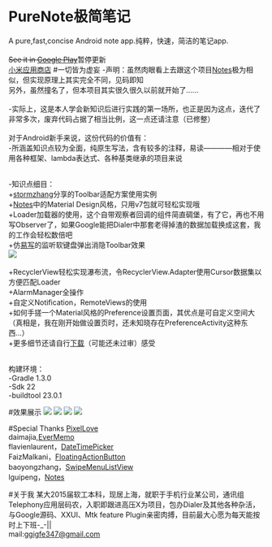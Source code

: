 # PureNote极简笔记
A pure,fast,concise Android note app.纯粹，快速，简洁的笔记app.
<br>
<br>~~See it in [Google Play](https://play.google.com/store/apps/details?id=com.duanze.gasst)~~暂停更新<br>
[小米应用商店](http://app.mi.com/detail/85433)
#一切皆为虚妄
-声明：虽然肉眼看上去跟这个项目[Notes](https://github.com/lguipeng/Notes)极为相似，但实现原理上其实完全不同，见码即知
<br>另外，虽然撞名了，但本项目其实很久很久以前就开始了……
<br>
<br>-实际上，这是本人学会新知识后进行实践的第一场所，也正是因为这点，迭代了非常多次，废弃代码占据了相当比例，这一点还请注意（已修整）
<br>
<br>对于Android新手来说，这份代码的价值有：
<br>-所涵盖知识点较为全面，纯原生写法，含有较多的注释，易读————相对于使用各种框架、lambda表达式、各种基类继承的项目来说


<br>-知识点细目：
<br>+[stormzhang](http://www.stormzhang.com/)分享的Toolbar适配方案使用实例
<br>+[Notes](https://github.com/lguipeng/Notes)中的Material Design风格，只用v7包就可轻松实现哦
<br>+Loader加载器的使用，这个自带观察者回调的组件简直碉堡，有了它，再也不用写Observer了，如果Google能把Dialer中那套老得掉渣的数据加载换成这套，我的工作会轻松数倍吧
<br>+仿[易写](http://app.mi.com/detail/97233?ref=search)的监听软键盘弹出消隐Toolbar效果
<br>![](https://github.com/duanze/PureNote/blob/master/app_asset/pure.gif)
<br>
<br>+RecyclerView轻松实现瀑布流，令RecyclerView.Adapter使用Cursor数据集以方便匹配Loader
<br>+AlarmManager全操作
<br>+自定义Notification，RemoteViews的使用
<br>+如何手搓一个Material风格的Preference设置页面，其优点是可自定义空间大（真相是，我在刚开始做设置页时，还未知晓存在PreferenceActivity这种东西...）
<br>+更多细节还请自行[下载](http://app.mi.com/detail/85433)（可能还未过审）感受

<br>构建环境：
<br>-Gradle 1.3.0
<br>-Sdk 22
<br>-buildtool 23.0.1

#效果展示
![](https://github.com/duanze/PureNote/blob/master/app_asset/Screenshot_2015-10-25-21-01-44.png)
![](https://github.com/duanze/PureNote/blob/master/app_asset/Screenshot_2015-10-25-21-02-10.png)
![](https://github.com/duanze/PureNote/blob/master/app_asset/Screenshot_2015-10-25-21-15-00.png)
![](https://github.com/duanze/PureNote/blob/master/app_asset/Screenshot_2015-10-25-21-15-16.png)

<!--
#更新历史
v2.2.1<br>
渐趋完善。



v2.1.8<br>
新功能：回收站<br>
现在，可以通过长按来重命名笔记分组<br>
修改了通知栏RemoteViews右侧按键为文字，采用了新的文本解析<br>
增加兼容性，4.0也可使用<br>
<br>
v2.1.7<br>
全面改版，全新感受<br>
少即是多，进一步精化应用，细心打磨每一分细节<br>
重构代码，全面Loader化，进一步提升性能及流畅度，即使内存吃紧也毫无压力<br>
增加代码许可，向无私的开源者致敬<br>
更多功能，即将到来……<br>
<br>
v2.1.6<br>
现在，可以通过长按笔记来进行批量操作<br>
调整阅读编辑模式<br>
取消笔记字数限制<br>
重构代码，增加性能及流畅性<br>
fix some bugs<br>
<br>
v2.1.2<br>
新增：独创的闪电摘录功能，轻松记下或精美或深凝的价值文字<br>
新增：通知栏快写模式，不让任何一丝灵感流失<br>
fix bugs<br>
<br>
v2.1.1<br>
新增api19以上的沉浸式适配，忘记密码处理方案<br>
笔记分组功能的优化<br>
修正了几个bug<br>

<br>
v2.1.0<br>
新增：密码保护<br>
优化代码提升性能<br>
由于旧有代码不够健壮，彩格视图暂且取消，将在之后重制<br>
<br>
v2.0.9<br>
1.修正重复删除通知栏提醒的bug<br>
2.修正了一个4.0版本下的适配问题<br>
<br>
v2.0.8<br>
1.修正了一个初始程序的崩溃问题<br>
2.修正列表模式下时间戳12月缩写错误<br>
<br>
v2.0.7<br>
1.重新设计笔记分组<br>
2.解决了一个彩格视图模式下的bug<br>
3.低版本适配<br>
<br>
v2.0.5<br>
1.重新制件笔记分组为侧滑抽屉<br>
2.优化代码提升性能<br>
<br>
v2.0.4<br>
1.新功能，笔记分组，让一切井井有条！<br>
2.解决了一个彩格视图模式下的严重bug<br>
3.多处细节优化<br>
<br>
v2.0.3<br>
1.全新彩色标签功能<br>
2.优化代码提升性能<br>
3.ui美化<br>
<br>
v2.0.2<br>
修正定时提醒通知栏显示问题<br>
<br>
v2.0<br>
增加EverNote云同步支持<br>
<br>
v1.9<br>
1.增强英化版本<br>
2.重构代码，提升性能<br>
<br>
v1.8<br>
重大更新！请卸载旧版后安装<br>
1.现在，你可以自定义Note色彩<br>
2.修改切换动画，更快更顺畅<br>
3.定时提醒修改为持续响铃<br>
4.多重UI优化，全新感受<br>
<br>
v1.7<br>
1.修正列表模式滑动钮删除时错误取消定时提醒的bug<br>
2.优化代码提升运行速度<br>
<br>
v1.6<br>
1.列表模式添加滑动菜单<br>
2.彩格模式添加DONE Button，调整色彩效果<br>
<br>
v1.5<br>
1.为天气同步添加了自动定位<br>
2.新的滑动效果<br>
<br>
v1.4<br>
1.多项优化，引入绚彩fabButton<br>
2.调整彩格概率，删去巧克力色块，更改为“透明”<br>
3.重写定时提醒模块<br>
<br>
v1.3<br>
1.修正定时提醒无法取消<br>
2.更改操作细节<br>
<br>
v1.2<br>
1.更改UI呈现，优化多重事件响应<br>
2.重写天气同步模块，多处icon重制<br>
3.修正定时提醒失效等若干bug<br>
-->
#Special Thanks
[PixelLove](http://www.pixellove.com/)
<br>daimajia,[EverMemo](https://github.com/daimajia/EverMemo)
<br>flavienlaurent，[DateTimePicker](https://github.com/flavienlaurent/datetimepicker)
<br>FaizMalkani，[FloatingActionButton](https://github.com/ FaizMalkani/FloatingActionButton)
<br>baoyongzhang，[SwipeMenuListView](https://github.com/baoyongzhang/SwipeMenuListView)
<br>lguipeng，[Notes](https://github.com/lguipeng/Notes)

#关于我
某大2015届软工本科，现居上海，就职于手机行业某公司，通讯组Telephony应用层码农，入职即跟进高压X为项目，包办Dialer及其他各种杂活，与Google源码、XXUI、Mtk feature Plugin亲密肉搏，目前最大心愿为每天能按时上下班-_-||
<br>mail:ggigfe347@gmail.com
